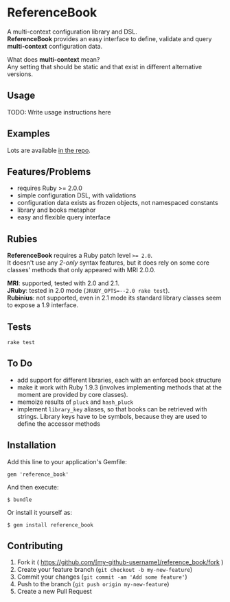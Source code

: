 # ReferenceBook

A multi-context configuration library and DSL.  
**ReferenceBook** provides an easy interface to define, validate and query **multi-context** configuration data.

What does **multi-context** mean?  
Any setting that should be static and that exist in different alternative versions.




## Usage

TODO: Write usage instructions here

## Examples

Lots are available [in the repo](https://github.com/tompave/reference_book/tree/master/examples).




## Features/Problems

* requires Ruby >= 2.0.0
* simple configuration DSL, with validations
* configuration data exists as frozen objects, not namespaced constants
* library and books metaphor
* easy and flexible query interface








## Rubies

**ReferenceBook** requires a Ruby patch level `>= 2.0`.  
It doesn't use any _2-only_ syntax features, but it does rely on some core classes' methods that only appeared with MRI 2.0.0.

**MRI**: supported, tested with 2.0 and 2.1.  
**JRuby**: tested in 2.0 mode (`JRUBY_OPTS=--2.0 rake test`).  
**Rubinius**: not supported, even in 2.1 mode its standard library classes seem to expose a 1.9 interface.  


## Tests

`rake test`




## To Do

* add support for different libraries, each with an enforced book structure
* make it work with Ruby 1.9.3 (involves implementing methods that at the moment are provided by core classes).
* memoize results of `pluck` and `hash_pluck`
* implement `library_key` aliases, so that books can be retrieved with strings. Library keys have to be symbols, because they are used to define the accessor methods


## Installation


Add this line to your application's Gemfile:

    gem 'reference_book'

And then execute:

    $ bundle

Or install it yourself as:

    $ gem install reference_book


## Contributing

1. Fork it ( https://github.com/[my-github-username]/reference_book/fork )
2. Create your feature branch (`git checkout -b my-new-feature`)
3. Commit your changes (`git commit -am 'Add some feature'`)
4. Push to the branch (`git push origin my-new-feature`)
5. Create a new Pull Request
